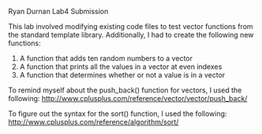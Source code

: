 Ryan Durnan Lab4 Submission

This lab involved modifying existing code files to test vector functions from
the standard template library. Additionally, I had to create the following new 
functions:

1. A function that adds ten random numbers to a vector
2. A function that prints all the values in a vector at even indexes
3. A function that determines whether or not a value is in a vector

To remind myself about the push_back() function for vectors, I used the following:
http://www.cplusplus.com/reference/vector/vector/push_back/

To figure out the syntax for the sort() function, I used the following:
http://www.cplusplus.com/reference/algorithm/sort/
